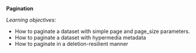 **Pagination**

*Learning objectives:*

- How to paginate a dataset with simple page and page_size parameters.
- How to paginate a dataset with hypermedia metadata
- How to paginate in a deletion-resilient manner
